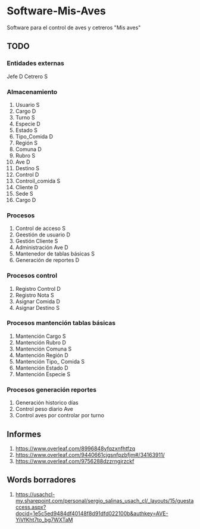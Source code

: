 # Software-Mis-Aves
Software para el control de aves y cetreros "Mis aves"

## TODO

### Entidades externas

Jefe D
Cetrero S

### Almacenamiento

1. Usuario S
2. Cargo D
3. Turno S
4. Especie D
5. Estado S
6. Tipo_Comida D
7. Región S
8. Comuna D
9. Rubro S
10. Ave D
11. Destino S
12. Control D
13. Controil_comida S
14. Cliente D
15. Sede S
16. Cargo D

### Procesos
1. Control de acceso S
2. Geestión de usuario D
3. Gestión Cliente S
4. Administración Ave D
5. Mantenedor de tablas básicas S
6. Generación de reportes D

### Procesos control

1. Registro Control D
2. Registro Nota S
3. Asignar Comida D
4. Asignar Destino S

### Procesos mantención tablas básicas

1. Mantención Cargo S
2. Mantención Rubro D
3. Mantención Comuna S
4. Mantención Región D
5. Mantención Tipo_ Comida S
6. Mantención Estado D
7. Mantención Especie S

### Procesos generación reportes

1. Generación historico días
2. Control peso diario Ave
3. Control aves por controlar por turno

## Informes
 1. https://www.overleaf.com/8996848yfqzxnfhtfzq
 2. https://www.overleaf.com/9440661cjgsnfpzbfjm#/34163911/
 3. https://www.overleaf.com/9756288dzzrngjrzckf


## Words borradores

1. https://usachcl-my.sharepoint.com/personal/sergio_salinas_usach_cl/_layouts/15/guestaccess.aspx?docid=1e5c5ed9484df40148f8d91dfd022100b&authkey=AVE-YiVfKht7to_bg7WXTaM

